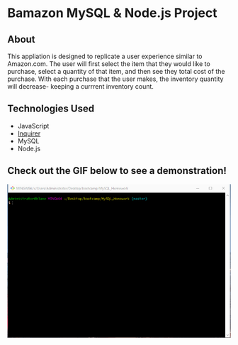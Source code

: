 
# Bamazon MySQL & Node.js Project

## About 

This appliation is designed to replicate a user experience similar to Amazon.com. The user will first select the item that they would like to purchase, select a quantity of that item, and then see they total cost of the purchase. With each purchase that the user makes, the inventory quantity will decrease- keeping a currrent inventory count. 

## Technologies Used
- JavaScript 
- [Inquirer](https://www.npmjs.com/package/inquirer/v/0.2.3)
- MySQL 
- Node.js

## Check out the GIF below to see a demonstration! 

![Bamazon Demo](https://github.com/hglane/MySQL_Homework/blob/master/demo/BamazonDemo.gif)

